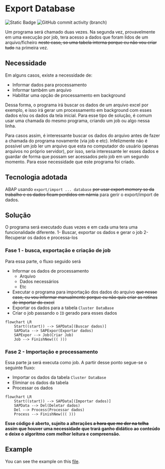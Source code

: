 
# Export Database

![Static Badge](https://img.shields.io/badge/development-abap-blue)
![GitHub commit activity (branch)](https://img.shields.io/github/commit-activity/t/edmilson-nascimento/export-database-cluster-background)


Um programa será chamado duas vezes. Na segunda vez, provavelmente em uma execução por job, tera acesso a dados que foram lidos de um arquivo/ficheiro ~~neste caso, so uma tabela interna porque eu não vou criar tudo~~ na primeira vez.

## Necessidade ##
Em alguns casos, existe a necessidade de:
- Informar dados para processamento
- Informar também um arquivo
- Habilitar uma opção de processamento em background

Dessa forma, o programa irá buscar os dados de um arquivo excel por exemplo, e isso irá gerar um processamento em background com esses dados e/ou os dados da tela inicial. Para esse tipo de solução, é comum usar uma chamada do mesmo programa, criando um job ou algo nessa linha. 

Para casos assim, é interessante buscar os dados do arquivo antes de fazer a chamada do programa novamente (via job e etc). Infelizmente não é possível um job ler um arquivo que esta no computador do usuário (apenas arquivos no próprio servidor), por isso, seria interessante ler esses dados e guardar de forma que possam ser acessados pelo job em um segundo momento. Para esse necessidade que este programa foi criado.


## Tecnologia adotada ##
ABAP usando `export/import ... database` ~~por usar export memory so da trabalho e os dados ficam perdidos em nárnia~~ para gerir o export/import de dados. 


## Solução ##
O programa será executado duas vezes e em cada uma tera uma funcionalidade diferente.
1- Buscar, exportar os dados e gerar o job
2- Recuperar os dados e processa-los

### Fase 1 - busca, exportação e criação de job ### 
Para essa parte, o fluxo seguido será
- Informar os dados de processamento
    - Arquivo
    - Dados necessários
    - Etc
- Executar o programa para importação dos dados do arquivo ~~que nesse caso, eu vou informar manualmente porque eu não quis criar as rotinas de importar do excel~~
- Exportar os dados para a tabela `Cluster DataBase`
- Criar o job passando o `ID` gerado para esses dados
```mermaid
flowchart LR
    Start((start)) --> SAPData[(Buscar dados)]
    SAPData --> SAPExpor(Exportar dados)
    SAPExpor --> Job(Criar Job)
    Job --> FinishNew((( )))
```

### Fase 2 - Importação e processamento ###
Essa parte ja será executa como job. A partir desse ponto segue-se o seguinte fluxo:
- Importar os dados da tabela `Cluster DataBase`
- Eliminar os dados da tabela
- Processar os dados 

```mermaid
flowchart LR
    Start((start)) --> SAPData[(Importar dados)]
    SAPData --> Del(Deletar dados)
    Del --> Process(Processar dados)
    Process --> FinishNew((( )))
```

**Esse código é aberto, sujeito a alterações ~~a hora que me der na telha~~ assim que houver uma necessidade que trará ganho didático ao conteúdo e deixe o algoritmo com melhor leitura e compreensão.**

## Example

You can see the example on this [file](/class/cluster.abap).


